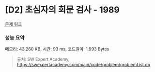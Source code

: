 # [D2] 초심자의 회문 검사 - 1989 

[문제 링크](https://swexpertacademy.com/main/code/problem/problemDetail.do?contestProbId=AV5PyTLqAf4DFAUq) 

### 성능 요약

메모리: 43,260 KB, 시간: 93 ms, 코드길이: 1,993 Bytes



> 출처: SW Expert Academy, https://swexpertacademy.com/main/code/problem/problemList.do